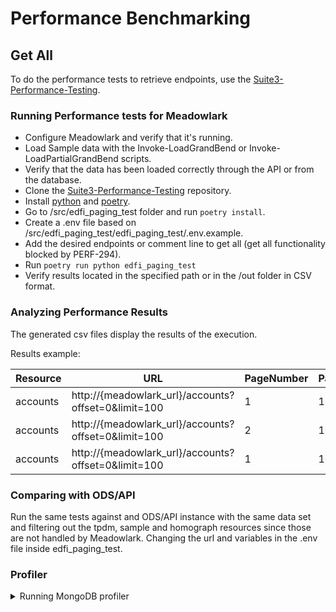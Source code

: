 # Performance Benchmarking

## Get All

To do the performance tests to retrieve endpoints, use the
[Suite3-Performance-Testing](https://github.com/Ed-Fi-Exchange-OSS/Suite-3-Performance-Testing).

### Running Performance tests for Meadowlark

- Configure Meadowlark and verify that it's running.
- Load Sample data with the Invoke-LoadGrandBend or Invoke-LoadPartialGrandBend scripts.
- Verify that the data has been loaded correctly through the API or from the database.
- Clone the [Suite3-Performance-Testing](https://github.com/Ed-Fi-Exchange-OSS/Suite-3-Performance-Testing) repository.
- Install [python](https://www.python.org/downloads/) and [poetry](https://python-poetry.org/docs/#installation).
- Go to /src/edfi_paging_test folder and run `poetry install`.
- Create a .env file based on /src/edfi_paging_test/edfi_paging_test/.env.example.
- Add the desired endpoints or comment line to get all (get all functionality blocked by PERF-294).
- Run `poetry run python edfi_paging_test`
- Verify results located in the specified path or in the /out folder in CSV format.

### Analyzing Performance Results

The generated csv files display the results of the execution.

Results example:

| Resource |                         URL                         | PageNumber | PageSize | NumberOfRecords | ElapsedTime | StatusCode |
|----------|-----------------------------------------------------|------------|----------|-----------------|-------------|------------|
| accounts | http://{meadowlark_url}/accounts?offset=0&limit=100 |  1         |    100   |       100       | 0.020013055 |     200    |
| accounts | http://{meadowlark_url}/accounts?offset=0&limit=100 |  2         |    100   |       100       | 0.040413055 |     200    |
| accounts | http://{meadowlark_url}/accounts?offset=0&limit=100 |  1         |    100   |       100       | 0.089013055 |     200    |

### Comparing with ODS/API

Run the same tests against and ODS/API instance with the same data set and filtering out the tpdm, sample and homograph
resources since those are not handled by Meadowlark. Changing the url and variables in the .env file inside edfi_paging_test.

### Profiler

<details>
  <summary>Running MongoDB profiler</summary>

MongoDB comes with a built in profiler, disabled by default.

To enable, connect to the docker container with `mongosh` and execute `db.setProfilingLevel(2)` to track all traffic.

This must be done before running the paging tests to track the next instructions. To see the latest tracked data, run `show
profile`.

This will display something similar to:

```json
query   meadowlark.documents 1ms Wed Jun 07 2023 15:20:33
command:{
  find: 'documents',
  filter: {
    aliasIds: {
      '$in': [
        'KcsqHWHlSrAHP0LyDuChFK-C3NuO_tH5NF2YRA',
        'auET2M3A7eg92ChrMaFL6vkmjHtx83fCs3kt_w',
        'h0E08by8zxQHVXAblfHfXX4gU4l2-0AKcLWbGA'
      ]
    }
  },
  projection: { _id: 1 },
  txnNumber: Long("754"),
  autocommit: false,
  '$clusterTime': {
    clusterTime: Timestamp({ t: 1686172829, i: 1 }),
    signature: {
      hash: "",
      keyId: Long("7241292544405929986")
    }
  },
  '$db': 'meadowlark'
} keysExamined:5 docsExamined:2 cursorExhausted numYield:0 nreturned:2 locks:{} storage:{} responseLength:346 protocol:op_msg
```

From the results, you can analyze the timeStamp and the number of docs and keys examined to get the results. [Read more](https://www.mongodb.com/docs/manual/reference/database-profiler/).

</details>
